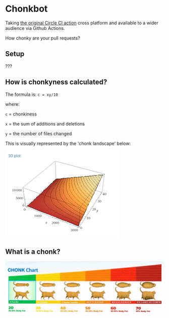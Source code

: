 # Chonkbot

Taking [the original Circle CI action](https://github.com/tpbowden/chonkbot) cross platform and available to a wider audience via Github Actions.

How chonky are your pull requests?

## Setup

???

## How is chonkyness calculated?

The formula is: `c = xy/10`

where:

`c` = chonkiness

`x` = the sum of additions and deletions

`y` = the number of files changed

This is visually represented by the 'chonk landscape' below:

![chonk landscape](chonk-landscape.png)

## What is a chonk?

![chonk chart](chonk-chart.jpg)
